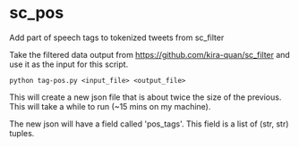 sc_pos
======

Add part of speech tags to tokenized tweets from sc_filter

Take the filtered data output from https://github.com/kira-quan/sc_filter and use it as the input for this script.

`python tag-pos.py <input_file> <output_file>`

This will create a new json file that is about twice the size of the previous. This will take a while to run (~15 mins on my machine).

The new json will have a field called 'pos_tags'. This field is a list of (str, str) tuples.
